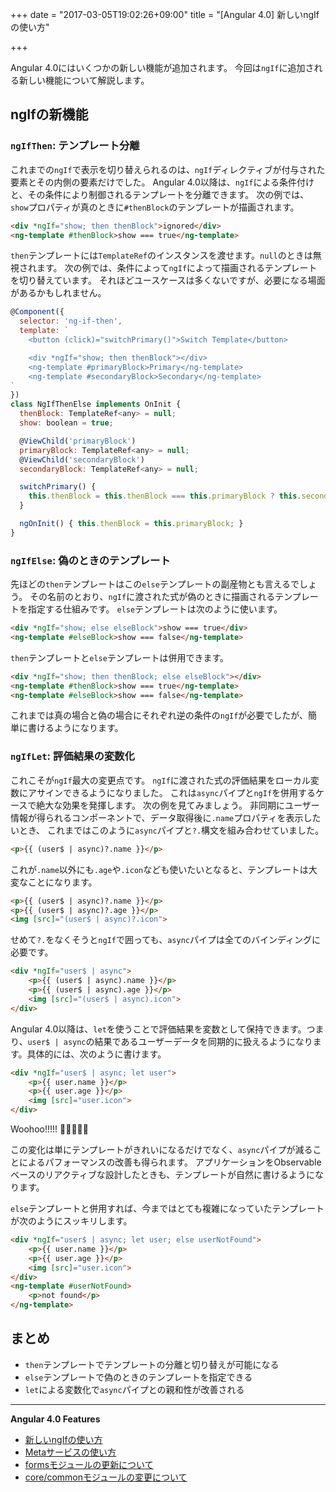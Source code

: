 +++
date = "2017-03-05T19:02:26+09:00"
title = "[Angular 4.0] 新しいngIfの使い方"

+++

Angular 4.0にはいくつかの新しい機能が追加されます。
今回は`ngIf`に追加される新しい機能について解説します。

<!--more-->

## ngIfの新機能

### `ngIfThen`: テンプレート分離

これまでの`ngIf`で表示を切り替えられるのは、`ngIf`ディレクティブが付与された要素とその内側の要素だけでした。
Angular 4.0以降は、`ngIf`による条件付けと、その条件により制御されるテンプレートを分離できます。
次の例では、`show`プロパティが真のときに`#thenBlock`のテンプレートが描画されます。

```html
<div *ngIf="show; then thenBlock">ignored</div>
<ng-template #thenBlock>show === true</ng-template>
```

`then`テンプレートには`TemplateRef`のインスタンスを渡せます。`null`のときは無視されます。
次の例では、条件によって`ngIf`によって描画されるテンプレートを切り替えています。
それほどユースケースは多くないですが、必要になる場面があるかもしれません。

```js
@Component({
  selector: 'ng-if-then',
  template: `
    <button (click)="switchPrimary()">Switch Template</button>

    <div *ngIf="show; then thenBlock"></div>
    <ng-template #primaryBlock>Primary</ng-template>
    <ng-template #secondaryBlock>Secondary</ng-template>
`
})
class NgIfThenElse implements OnInit {
  thenBlock: TemplateRef<any> = null;
  show: boolean = true;

  @ViewChild('primaryBlock')
  primaryBlock: TemplateRef<any> = null;
  @ViewChild('secondaryBlock')
  secondaryBlock: TemplateRef<any> = null;

  switchPrimary() {
    this.thenBlock = this.thenBlock === this.primaryBlock ? this.secondaryBlock : this.primaryBlock;
  }

  ngOnInit() { this.thenBlock = this.primaryBlock; }
}
```

### `ngIfElse`: 偽のときのテンプレート

先ほどの`then`テンプレートはこの`else`テンプレートの副産物とも言えるでしょう。
その名前のとおり、`ngIf`に渡された式が偽のときに描画されるテンプレートを指定する仕組みです。
`else`テンプレートは次のように使います。

```html
<div *ngIf="show; else elseBlock">show === true</div>
<ng-template #elseBlock>show === false</ng-template>
```

`then`テンプレートと`else`テンプレートは併用できます。


```html
<div *ngIf="show; then thenBlock; else elseBlock"></div>
<ng-template #thenBlock>show === true</ng-template>
<ng-template #elseBlock>show === false</ng-template>
```

これまでは真の場合と偽の場合にそれぞれ逆の条件の`ngIf`が必要でしたが、簡単に書けるようになります。

### `ngIfLet`: 評価結果の変数化

これこそが`ngIf`最大の変更点です。
`ngIf`に渡された式の評価結果をローカル変数にアサインできるようになりました。
これは`async`パイプと`ngIf`を併用するケースで絶大な効果を発揮します。
次の例を見てみましょう。
非同期にユーザー情報が得られるコンポーネントで、データ取得後に`.name`プロパティを表示したいとき、
これまではこのように`async`パイプと`?.`構文を組み合わせていました。

```html
<p>{{ (user$ | async)?.name }}</p>
```

これが`.name`以外にも`.age`や`.icon`なども使いたいとなると、テンプレートは大変なことになります。


```html
<p>{{ (user$ | async)?.name }}</p>
<p>{{ (user$ | async)?.age }}</p>
<img [src]="(user$ | async)?.icon">
```

せめて`?.`をなくそうと`ngIf`で囲っても、`async`パイプは全てのバインディングに必要です。

```html
<div *ngIf="user$ | async">
    <p>{{ (user$ | async).name }}</p>
    <p>{{ (user$ | async).age }}</p>
    <img [src]="(user$ | async).icon">
</div>
```

Angular 4.0以降は、`let`を使うことで評価結果を変数として保持できます。つまり、`user$ | async`の結果であるユーザーデータを同期的に扱えるようになります。具体的には、次のように書けます。

```html
<div *ngIf="user$ | async; let user">
    <p>{{ user.name }}</p>
    <p>{{ user.age }}</p>
    <img [src]="user.icon">
</div>
```

Woohoo!!!!! :tada::tada::tada::tada::tada:

この変化は単にテンプレートがきれいになるだけでなく、`async`パイプが減ることによるパフォーマンスの改善も得られます。
アプリケーションをObservableベースのリアクティブな設計したときも、テンプレートが自然に書けるようになります。

`else`テンプレートと併用すれば、今まではとても複雑になっていたテンプレートが次のようにスッキリします。

```html
<div *ngIf="user$ | async; let user; else userNotFound">
    <p>{{ user.name }}</p>
    <p>{{ user.age }}</p>
    <img [src]="user.icon">
</div>
<ng-template #userNotFound>
    <p>not found</p>
</ng-template>
```

## まとめ

- `then`テンプレートでテンプレートの分離と切り替えが可能になる
- `else`テンプレートで偽のときのテンプレートを指定できる
- `let`による変数化で`async`パイプとの親和性が改善される

----
**Angular 4.0 Features**

- [新しいngIfの使い方](/post/ng4-feature-ngif/)
- [Metaサービスの使い方](/post/ng4-feature-meta-service/)
- [formsモジュールの更新について](/post/ng4-feature-forms-update/)
- [core/commonモジュールの変更について](/post/ng4-feature-core-update/)
